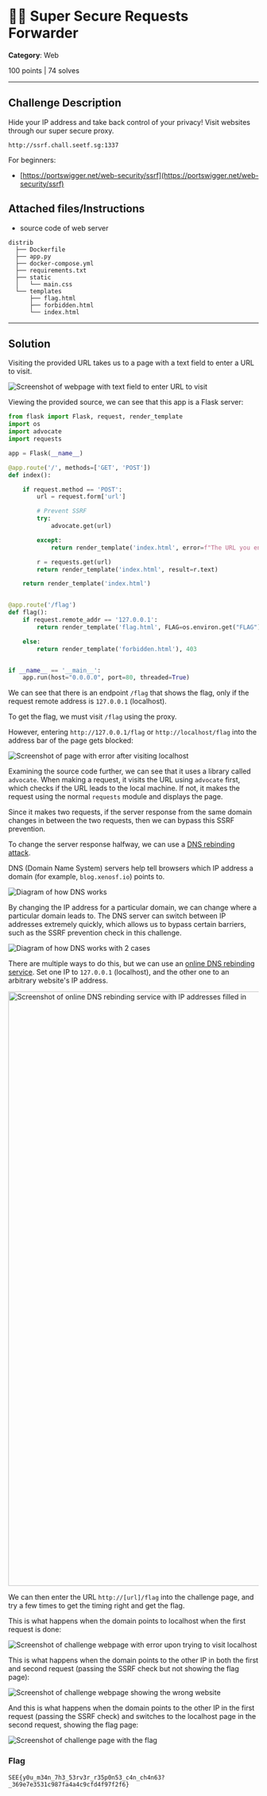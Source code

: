 # 🧑‍🎓 Super Secure Requests Forwarder

**Category**: Web

100 points | 74 solves

----

## Challenge Description

Hide your IP address and take back control of your privacy! Visit websites through our super secure proxy.

`http://ssrf.chall.seetf.sg:1337`

For beginners:

* [https://portswigger.net/web-security/ssrf](https://portswigger.net/web-security/ssrf)

## Attached files/Instructions

* source code of web server

```text
distrib
  ├── Dockerfile
  ├── app.py
  ├── docker-compose.yml
  ├── requirements.txt
  ├── static
  │   └── main.css
  └── templates
      ├── flag.html
      ├── forbidden.html
      └── index.html
```

----

## Solution

Visiting the provided URL takes us to a page with a text field to enter a URL to visit.

![Screenshot of webpage with text field to enter URL to visit](https://user-images.githubusercontent.com/40383042/173179714-2b1f7513-8ea3-4ce0-817c-f7cdc52af0cb.png)

Viewing the provided source, we can see that this app is a Flask server:

```py
from flask import Flask, request, render_template
import os
import advocate
import requests

app = Flask(__name__)

@app.route('/', methods=['GET', 'POST'])
def index():

    if request.method == 'POST':
        url = request.form['url']

        # Prevent SSRF
        try:
            advocate.get(url)

        except:
            return render_template('index.html', error=f"The URL you entered is dangerous and not allowed.")

        r = requests.get(url)
        return render_template('index.html', result=r.text)

    return render_template('index.html')


@app.route('/flag')
def flag():
    if request.remote_addr == '127.0.0.1':
        return render_template('flag.html', FLAG=os.environ.get("FLAG"))

    else:
        return render_template('forbidden.html'), 403


if __name__ == '__main__':
    app.run(host="0.0.0.0", port=80, threaded=True)
```

We can see that there is an endpoint `/flag` that shows the flag, only if the request remote address is `127.0.0.1` (localhost).

To get the flag, we must visit `/flag` using the proxy.

However, entering `http://127.0.0.1/flag` or `http://localhost/flag` into the address bar of the page gets blocked:

![Screenshot of page with error after visiting localhost](https://user-images.githubusercontent.com/40383042/173179733-e3799023-6e09-4600-b5b6-4b4e767c8da0.png)

Examining the source code further, we can see that it uses a library called `advocate`. When making a request, it visits the URL using `advocate` first, which checks if the URL leads to the local machine. If not, it makes the request using the normal `requests` module and displays the page.

Since it makes two requests, if the server response from the same domain changes in between the two requests, then we can bypass this SSRF prevention.

To change the server response halfway, we can use a [DNS rebinding attack](https://highon.coffee/blog/ssrf-cheat-sheet/#dns-rebinding-attempts).

DNS (Domain Name System) servers help tell browsers which IP address a domain (for example, `blog.xenosf.io`) points to.

![Diagram of how DNS works](https://user-images.githubusercontent.com/40383042/173181572-3f650c8a-8ffb-48f7-944d-50bef40ea44b.png)

By changing the IP address for a particular domain, we can change where a particular domain leads to. The DNS server can switch between IP addresses extremely quickly, which allows us to bypass certain barriers, such as the SSRF prevention check in this challenge.

![Diagram of how DNS works with 2 cases](https://user-images.githubusercontent.com/40383042/173181577-cd592ad5-8cab-479a-93a6-3c403baee0d6.png)

There are multiple ways to do this, but we can use an [online DNS rebinding service](https://lock.cmpxchg8b.com/rebinder.html). Set one IP to `127.0.0.1` (localhost), and the other one to an arbitrary website's IP address.

<img width="1196" alt="Screenshot of online DNS rebinding service with IP addresses filled in" src="https://user-images.githubusercontent.com/40383042/173179873-d858cd40-7ac5-4ea5-9974-c5e25e00acff.png">

We can then enter the URL `http://[url]/flag` into the challenge page, and try a few times to get the timing right and get the flag.

This is what happens when the domain points to localhost when the first request is done:

![Screenshot of challenge webpage with error upon trying to visit localhost](https://user-images.githubusercontent.com/40383042/173179769-79d6195b-cc6a-45c5-bc2d-41d9e65899b0.png)

This is what happens when the domain points to the other IP in both the first and second request (passing the SSRF check but not showing the flag page):

![Screenshot of challenge webpage showing the wrong website](https://user-images.githubusercontent.com/40383042/173179773-922d69de-6798-40eb-bff9-677dd7c33cdd.png)

And this is what happens when the domain points to the other IP in the first request (passing the SSRF check) and switches to the localhost page in the second request, showing the flag page:

![Screenshot of challenge page with the flag](https://user-images.githubusercontent.com/40383042/173179772-b5a74459-9a5c-4322-9e55-cccfc05c6336.png)

### Flag

```text
SEE{y0u_m34n_7h3_53rv3r_r35p0n53_c4n_ch4n63?_369e7e3531c987fa4a4c9cfd4f97f2f6}
```

